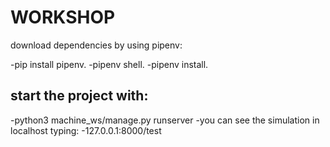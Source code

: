 # WORKSHOP
  download dependencies by using pipenv:
  
 -pip install pipenv.
 -pipenv shell.
 -pipenv install.
  
 ## start the project with:
  -python3 machine_ws/manage.py runserver
  -you can see the simulation in localhost typing:
  -127.0.0.1:8000/test
